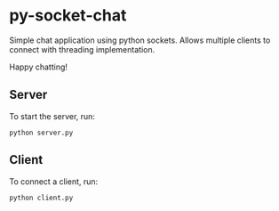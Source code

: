 # py-socket-chat

Simple chat application using python sockets. Allows multiple clients to connect with threading implementation.

Happy chatting!

## Server

To start the server, run:

```
python server.py
```

## Client

To connect a client, run:

```
python client.py
```
